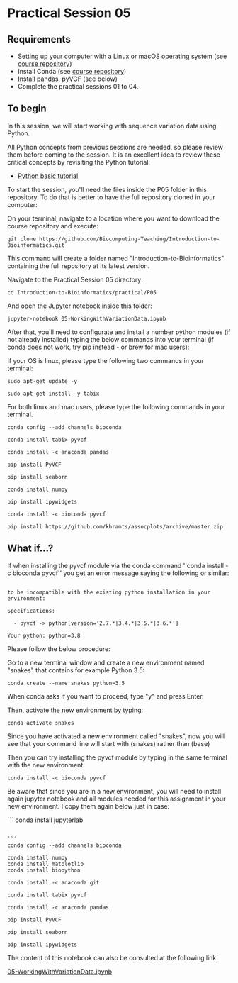 # Practical Session 05

## Requirements

* Setting up your computer with a Linux or macOS operating system (see [course repository](https://github.com/Biocomputing-Teaching/Introduction-to-Bioinformatics))
* Install Conda (see [course repository](https://github.com/Biocomputing-Teaching/Introduction-to-Bioinformatics))
* Install pandas, pyVCF (see below)
* Complete the practical sessions 01 to 04.

## To begin

In this session, we will start working with sequence variation data using Python.

All Python concepts from previous sessions are needed, so please review them before coming to the session. It is an excellent idea to review these critical concepts by revisiting the Python tutorial:

- [Python basic tutorial](https://www.tutorialspoint.com/python/index.htm)

To start the session, you'll need the files inside the P05 folder in this repository. To do that is better to have the full repository cloned in your computer:

On your terminal, navigate to a location where you want to download the course repository and execute:

```
git clone https://github.com/Biocomputing-Teaching/Introduction-to-Bioinformatics.git
```
This command will create a folder named "Introduction-to-Bioinformatics" containing the full repository at its latest version.

Navigate to the Practical Session 05 directory:

```
cd Introduction-to-Bioinformatics/practical/P05
```

And open the Jupyter notebook inside this folder:

```
jupyter-notebook 05-WorkingWithVariationData.ipynb
```

After that, you'll need to configurate and install a number python modules (if not already installed) typing the below commands into your terminal (if conda does not work, try pip instead - or brew for mac users):

If your OS is linux, please type the following two commands in your terminal:

```
sudo apt-get update -y
```

```
sudo apt-get install -y tabix
```

For both linux and mac users, please type the following commands in your terminal.

```
conda config --add channels bioconda
```

```
conda install tabix pyvcf
```

```
conda install -c anaconda pandas
```

```
pip install PyVCF
```

```
pip install seaborn
```

```
conda install numpy
```

```
pip install ipywidgets
```

```
conda install -c bioconda pyvcf
```


```
pip install https://github.com/khramts/assocplots/archive/master.zip
```

## What if...?

If when installing the pyvcf module via the conda command ''conda install -c bioconda pyvcf'' you get an error message saying the following or similar:

```The following specifications were found

to be incompatible with the existing python installation in your environment:

Specifications:

  - pyvcf -> python[version='2.7.*|3.4.*|3.5.*|3.6.*']

Your python: python=3.8

```

Please follow the below procedure:

Go to a new terminal window and create a new environment named "snakes" that contains for example Python 3.5:

```
conda create --name snakes python=3.5
```

When conda asks if you want to proceed, type "y" and press Enter.

Then, activate the new environment by typing:

```
conda activate snakes
```

Since you have activated a new environment called "snakes", now you will see that your command line will start with (snakes) rather than (base) 

Then you can try installing the pyvcf module by typing in the same terminal with the new environment:

```
conda install -c bioconda pyvcf
```

Be aware that since you are in a new environment, you will need to install again jupyter notebook and all modules needed for this assignment in your new environment. I copy them again below just in case:

``´
conda install jupyterlab
```

``´
conda config --add channels bioconda
```

```
conda install numpy
conda install matplotlib
conda install biopython
```
```
conda install -c anaconda git
```

```
conda install tabix pyvcf
```

```
conda install -c anaconda pandas
```

```
pip install PyVCF
```

```
pip install seaborn
```

```
pip install ipywidgets
```



The content of this notebook can also be consulted at the following link:

[05-WorkingWithVariationData.ipynb](https://github.com/Biocomputing-Teaching/Introduction-to-Bioinformatics/blob/main/practical/P05/05-WorkingWithVariationData.ipynb)

